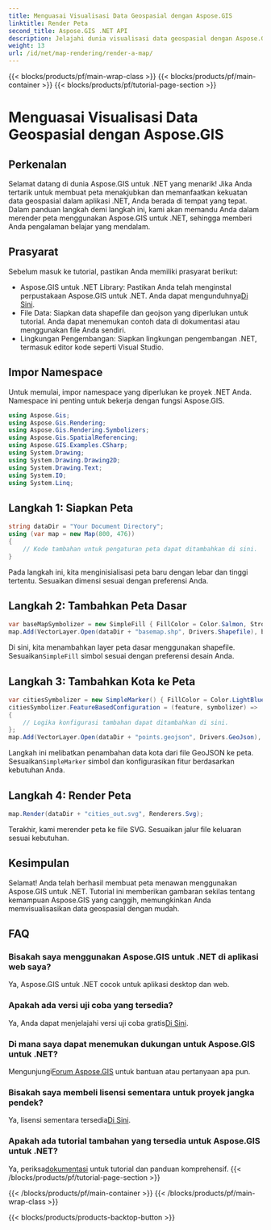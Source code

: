 ```yaml
---
title: Menguasai Visualisasi Data Geospasial dengan Aspose.GIS
linktitle: Render Peta
second_title: Aspose.GIS .NET API
description: Jelajahi dunia visualisasi data geospasial dengan Aspose.GIS untuk .NET. Buat peta yang menakjubkan dengan mudah. Unduh sekarang! #Asumsikan #GIS
weight: 13
url: /id/net/map-rendering/render-a-map/
---
```


{{< blocks/products/pf/main-wrap-class >}}
{{< blocks/products/pf/main-container >}}
{{< blocks/products/pf/tutorial-page-section >}}

# Menguasai Visualisasi Data Geospasial dengan Aspose.GIS

## Perkenalan
Selamat datang di dunia Aspose.GIS untuk .NET yang menarik! Jika Anda tertarik untuk membuat peta menakjubkan dan memanfaatkan kekuatan data geospasial dalam aplikasi .NET, Anda berada di tempat yang tepat. Dalam panduan langkah demi langkah ini, kami akan memandu Anda dalam merender peta menggunakan Aspose.GIS untuk .NET, sehingga memberi Anda pengalaman belajar yang mendalam.
## Prasyarat
Sebelum masuk ke tutorial, pastikan Anda memiliki prasyarat berikut:
-  Aspose.GIS untuk .NET Library: Pastikan Anda telah menginstal perpustakaan Aspose.GIS untuk .NET. Anda dapat mengunduhnya[Di Sini](https://releases.aspose.com/gis/net/).
- File Data: Siapkan data shapefile dan geojson yang diperlukan untuk tutorial. Anda dapat menemukan contoh data di dokumentasi atau menggunakan file Anda sendiri.
- Lingkungan Pengembangan: Siapkan lingkungan pengembangan .NET, termasuk editor kode seperti Visual Studio.
## Impor Namespace
Untuk memulai, impor namespace yang diperlukan ke proyek .NET Anda. Namespace ini penting untuk bekerja dengan fungsi Aspose.GIS.
```csharp
using Aspose.Gis;
using Aspose.Gis.Rendering;
using Aspose.Gis.Rendering.Symbolizers;
using Aspose.Gis.SpatialReferencing;
using Aspose.GIS.Examples.CSharp;
using System.Drawing;
using System.Drawing.Drawing2D;
using System.Drawing.Text;
using System.IO;
using System.Linq;
```
## Langkah 1: Siapkan Peta
```csharp
string dataDir = "Your Document Directory";
using (var map = new Map(800, 476))
{
    // Kode tambahan untuk pengaturan peta dapat ditambahkan di sini.
}
```
Pada langkah ini, kita menginisialisasi peta baru dengan lebar dan tinggi tertentu. Sesuaikan dimensi sesuai dengan preferensi Anda.
## Langkah 2: Tambahkan Peta Dasar
```csharp
var baseMapSymbolizer = new SimpleFill { FillColor = Color.Salmon, StrokeWidth = 0.75 };
map.Add(VectorLayer.Open(dataDir + "basemap.shp", Drivers.Shapefile), baseMapSymbolizer);
```
 Di sini, kita menambahkan layer peta dasar menggunakan shapefile. Sesuaikan`SimpleFill` simbol sesuai dengan preferensi desain Anda.
## Langkah 3: Tambahkan Kota ke Peta
```csharp
var citiesSymbolizer = new SimpleMarker() { FillColor = Color.LightBlue };
citiesSymbolizer.FeatureBasedConfiguration = (feature, symbolizer) =>
{
    // Logika konfigurasi tambahan dapat ditambahkan di sini.
};
map.Add(VectorLayer.Open(dataDir + "points.geojson", Drivers.GeoJson), citiesSymbolizer);
```
 Langkah ini melibatkan penambahan data kota dari file GeoJSON ke peta. Sesuaikan`SimpleMarker` simbol dan konfigurasikan fitur berdasarkan kebutuhan Anda.
## Langkah 4: Render Peta
```csharp
map.Render(dataDir + "cities_out.svg", Renderers.Svg);
```
Terakhir, kami merender peta ke file SVG. Sesuaikan jalur file keluaran sesuai kebutuhan.
## Kesimpulan
Selamat! Anda telah berhasil membuat peta menawan menggunakan Aspose.GIS untuk .NET. Tutorial ini memberikan gambaran sekilas tentang kemampuan Aspose.GIS yang canggih, memungkinkan Anda memvisualisasikan data geospasial dengan mudah.
## FAQ
### Bisakah saya menggunakan Aspose.GIS untuk .NET di aplikasi web saya?
Ya, Aspose.GIS untuk .NET cocok untuk aplikasi desktop dan web.
### Apakah ada versi uji coba yang tersedia?
Ya, Anda dapat menjelajahi versi uji coba gratis[Di Sini](https://releases.aspose.com/).
### Di mana saya dapat menemukan dukungan untuk Aspose.GIS untuk .NET?
 Mengunjungi[Forum Aspose.GIS](https://forum.aspose.com/c/gis/33) untuk bantuan atau pertanyaan apa pun.
### Bisakah saya membeli lisensi sementara untuk proyek jangka pendek?
 Ya, lisensi sementara tersedia[Di Sini](https://purchase.aspose.com/temporary-license/).
### Apakah ada tutorial tambahan yang tersedia untuk Aspose.GIS untuk .NET?
 Ya, periksa[dokumentasi](https://reference.aspose.com/gis/net/) untuk tutorial dan panduan komprehensif.
{{< /blocks/products/pf/tutorial-page-section >}}

{{< /blocks/products/pf/main-container >}}
{{< /blocks/products/pf/main-wrap-class >}}

{{< blocks/products/products-backtop-button >}}
